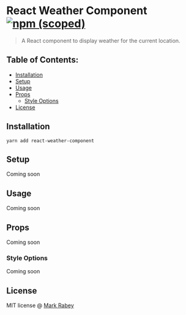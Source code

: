 # React Weather Component [![npm (scoped)](https://img.shields.io/npm/v/react-weather-component)](https://www.npmjs.com/react-weather-component)

> A React component to display weather for the current location.

## Table of Contents:

- [Installation](#installation)
- [Setup](#setup)
- [Usage](#usage)
- [Props](#props)
  - [Style Options](#style-options)
- [License](#license)

## Installation

```
yarn add react-weather-component
```

## Setup

Coming soon

## Usage

Coming soon

## Props

Coming soon

### Style Options

Coming soon


## License

MIT license @ [Mark Rabey](markrabey.com)